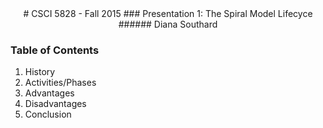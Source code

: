 <CENTER>
# CSCI 5828 - Fall 2015
### Presentation 1: The Spiral Model Lifecyce
###### Diana Southard
</CENTER>

### Table of Contents
<ol>
<li>History</li>
<li>Activities/Phases</li>
<li>Advantages</li>
<li>Disadvantages</li>
<li>Conclusion</li>
</ol>

